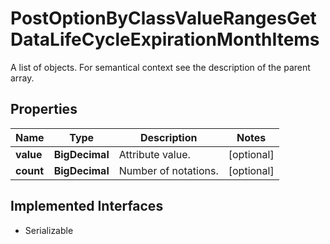

# PostOptionByClassValueRangesGetDataLifeCycleExpirationMonthItems

A list of objects. For semantical context see the description of the parent array.

## Properties

Name | Type | Description | Notes
------------ | ------------- | ------------- | -------------
**value** | **BigDecimal** | Attribute value. |  [optional]
**count** | **BigDecimal** | Number of notations. |  [optional]


## Implemented Interfaces

* Serializable


